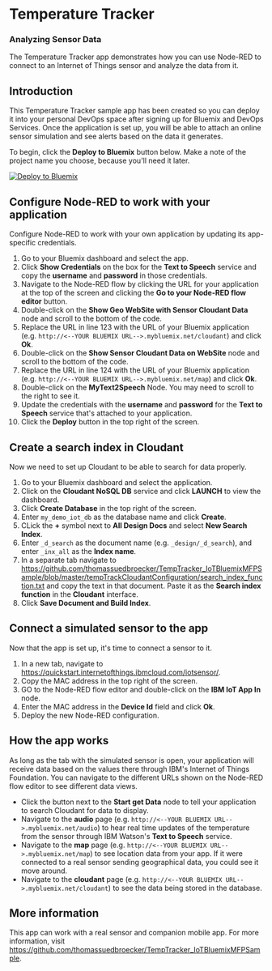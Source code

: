 # Temperature Tracker

### Analyzing Sensor Data

The Temperature Tracker app demonstrates how you can use Node-RED to connect to an Internet of Things sensor and analyze the data from it.

## Introduction

This Temperature Tracker sample app has been created so you can deploy it into your personal DevOps space after signing up for Bluemix and DevOps Services. Once the application is set up, you will be able to attach an online sensor simulation and see alerts based on the data it generates.

To begin, click the **Deploy to Bluemix** button below. Make a note of the project name you choose, because you'll need it later.

[![Deploy to Bluemix](https://bluemix.net/deploy/button.png)](https://bluemix.net/deploy?repository=https://hub.jazz.net/git/nrchaney/iot-sensor-tag-test)

## Configure Node-RED to work with your application

Configure Node-RED to work with your own application by updating its app-specific credentials.

1. Go to your Bluemix dashboard and select the app.
2. Click **Show Credentials** on the box for the **Text to Speech** service and copy the **username** and **password** in those credentials.
3. Navigate to the Node-RED flow by clicking the URL for your application at the top of the screen and clicking the **Go to your Node-RED flow editor** button.
4. Double-click on the **Show Geo WebSite with Sensor Cloudant Data** node and scroll to the bottom of the code.
5. Replace the URL in line 123 with the URL of your Bluemix application (e.g. `http://<--YOUR BLUEMIX URL-->.mybluemix.net/cloudant`) and click **Ok**.
6. Double-click on the **Show Sensor Cloudant Data on WebSite** node and scroll to the bottom of the code.
7. Replace the URL in line 124 with the URL of your Bluemix application (e.g. `http://<--YOUR BLUEMIX URL-->.mybluemix.net/map`) and click **Ok**.
8. Double-click on the **MyText2Speech** Node. You may need to scroll to the right to see it.
9. Update the credentials with the **username** and **password** for the **Text to Speech** service that's attached to your application.
10. Click the **Deploy** button in the top right of the screen.

## Create a search index in Cloudant

Now we need to set up Cloudant to be able to search for data properly.

1. Go to your Bluemix dashboard and select the application.
2. Click on the **Cloudant NoSQL DB** service and click **LAUNCH** to view the dashboard.
3. Click **Create Database** in the top right of the screen.
4. Enter `my_demo_iot_db` as the database name and click **Create**.
5. CLick the **+** symbol next to **All Design Docs** and select **New Search Index**.
6. Enter `_d_search` as the document name (e.g. `_design/_d_search`), and enter `_inx_all` as the **Index name**.
7. In a separate tab navigate to https://github.com/thomassuedbroecker/TempTracker_IoTBluemixMFPSample/blob/master/tempTrackCloudantConfiguration/search_index_function.txt and copy the text in that document. Paste it as the **Search index function** in the **Cloudant** interface.
8. Click **Save Document and Build Index**.

## Connect a simulated sensor to the app

Now that the app is set up, it's time to connect a sensor to it.

1. In a new tab, navigate to https://quickstart.internetofthings.ibmcloud.com/iotsensor/.
2. Copy the MAC address in the top right of the screen.
3. GO to the Node-RED flow editor and double-click on the **IBM IoT App In** node.
4. Enter the MAC address in the **Device Id** field and click **Ok**.
5. Deploy the new Node-RED configuration.

## How the app works

As long as the tab with the simulated sensor is open, your application will receive data based on the values there through IBM's Internet of Things Foundation. You can navigate to the different URLs shown on the Node-RED flow editor to see different data views.

- Click the button next to the **Start get Data** node to tell your application to search Cloudant for data to display.
- Navigate to the **audio** page (e.g. `http://<--YOUR BLUEMIX URL-->.mybluemix.net/audio`) to hear real time updates of the temperature from the sensor through IBM Watson's **Text to Speech** service.
- Navigate to the **map** page (e.g. `http://<--YOUR BLUEMIX URL-->.mybluemix.net/map`) to see location data from your app. If it were connected to a real sensor sending geographical data, you could see it move around.
- Navigate to the **cloudant** page (e.g. `http://<--YOUR BLUEMIX URL-->.mybluemix.net/cloudant`) to see the data being stored in the database.

## More information

This app can work with a real sensor and companion mobile app. For more information, visit https://github.com/thomassuedbroecker/TempTracker_IoTBluemixMFPSample.
